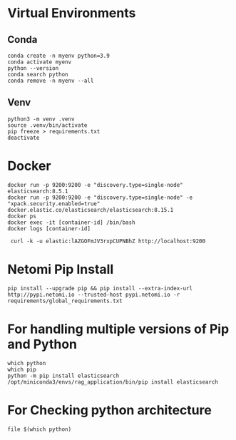 # Virtual Environments

## Conda 

```
conda create -n myenv python=3.9
conda activate myenv
python --version
conda search python
conda remove -n myenv --all
```

## Venv

```
python3 -m venv .venv
source .venv/bin/activate
pip freeze > requirements.txt
deactivate
```

# Docker

```
docker run -p 9200:9200 -e "discovery.type=single-node" elasticsearch:8.5.1
docker run -p 9200:9200 -e "discovery.type=single-node" -e "xpack.security.enabled=true" docker.elastic.co/elasticsearch/elasticsearch:8.15.1
docker ps
docker exec -it [container-id] /bin/bash
docker logs [container-id]

 curl -k -u elastic:lAZGOFmJV3rxpCUPNBhZ http://localhost:9200
```

# Netomi Pip Install

```
pip install --upgrade pip && pip install --extra-index-url http://pypi.netomi.io --trusted-host pypi.netomi.io -r requirements/global_requirements.txt
```

# For handling multiple versions of Pip and Python

```
which python
which pip
python -m pip install elasticsearch
/opt/miniconda3/envs/rag_application/bin/pip install elasticsearch
```

# For Checking python architecture

```
file $(which python)

```